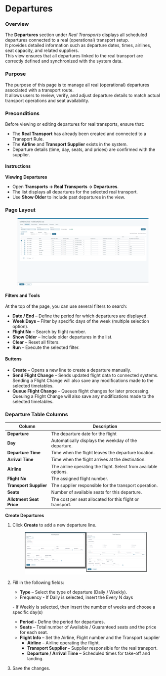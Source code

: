 # Departures

### **Overview**

The **Departures** section under _Real Transports_ displays all scheduled departures connected to a real (operational) transport setup.\
It provides detailed information such as departure dates, times, airlines, seat capacity, and related suppliers.\
This view ensures that all departures linked to the real transport are correctly defined and synchronized with the system data.

### **Purpose**

The purpose of this page is to manage all real (operational) departures associated with a transport route.\
It allows users to review, verify, and adjust departure details to match actual transport operations and seat availability.

### **Preconditions**

Before viewing or editing departures for real transports, ensure that:

* The **Real Transport** has already been created and connected to a Transport Rule.
* The **Airline** and **Transport Supplier** exists in the system.
* Departure details (time, day, seats, and prices) are confirmed with the supplier.

#### **Instructions**

**Viewing Departures**

* Open **Transports → Real Transports → Departures**.
* The list displays all departures for the selected real transport.
* Use **Show Older** to include past departures in the view.

### Page Layout

<figure><img src="../.gitbook/assets/image.png" alt=""><figcaption></figcaption></figure>

#### Filters and Tools

At the top of the page, you can use several filters to search:

* **Date / End** – Define the period for which departures are displayed.
* **Week Days** – Filter by specific days of the week (multiple selection option).
* **Flight No** – Search by flight number.
* **Show Older** – Include older departures in the list.
* **Clear** – Reset all filters.
* **Run** – Execute the selected filter.

#### Buttons

* **Create** – Opens a new line to create a departure manually.
* **Send Flight Change** – Sends updated flight data to connected systems. Sending a Flight Change will also save any modifications made to the selected timetables.
* **Queue Flight Change** – Queues flight changes for later processing. Queuing a Flight Change will also save any modifications made to the selected timetables.

### Departure Table Columns

| Column                   | Description                                                      |
| ------------------------ | ---------------------------------------------------------------- |
| **Departure**            | The departure date for the flight                                |
| **Day**                  | Automatically displays the weekday of the departure.             |
| **Departure Time**       | Time when the flight leaves the departure location.              |
| **Arrival Time**         | Time when the flight arrives at the destination.                 |
| **Airline**              | The airline operating the flight. Select from available options. |
| **Flight No**            | The assigned flight number.                                      |
| **Transport Supplier**   | The supplier responsible for the transport operation.            |
| **Seats**                | Number of available seats for this departure.                    |
| **Allotment Seat Price** | The cost per seat allocated for this flight or transport.        |

**Create  Departures**

1.  Click **Create** to add a new departure line.&#x20;

    <figure><img src="../.gitbook/assets/image (2).png" alt=""><figcaption></figcaption></figure>
2.  Fill in the following fields:

    * **Type** – Select the type of departure (Daily / Weekly).
    * Frequency - If Daily is selected, insert the Every N days

    &#x20;                          \- If Weekly is selected, then insert the number of weeks and choose a specific day(s)

    * **Period -** Define the period for departures.
    * **Seats** – Total number of Available / Guaranteed seats and the price for each seat.
    * **Flight Info** – Set the Airline, Flight number and the Transport supplier
      * **Airline** – Airline operating the flight.
      * **Transport Supplier** – Supplier responsible for the real transport.
      * **Departure / Arrival Time** – Scheduled times for take-off and landing.
3. Save the changes.
